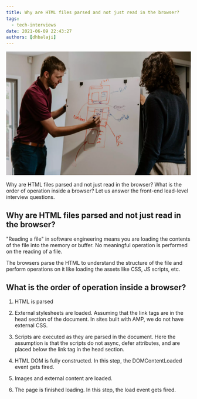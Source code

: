 ```yaml
---
title: Why are HTML files parsed and not just read in the browser?
tags:
  - tech-interviews
date: 2021-06-09 22:43:27
authors: [dhbalaji]
---
```


![Some alt text](./assets/white-board-discussion.webp)

Why are HTML files parsed and not just read in the browser? What is the order of operation inside a browser? Let us answer the front-end lead-level interview questions.

<!--truncate -->

## Why are HTML files parsed and not just read in the browser?

"Reading a file" in software engineering means you are loading the contents of the file into the memory or buffer. No meaningful operation is performed on the reading of a file. 

The browsers parse the HTML to understand the structure of the file and perform operations on it like loading the assets like CSS, JS scripts, etc.

## What is the order of operation inside a browser?

1. HTML is parsed
   
2. External stylesheets are loaded. Assuming that the link tags are in the head section of the document. In sites built with AMP, we do not have external CSS.
   
3. Scripts are executed as they are parsed in the document. Here the assumption is that the scripts do not async, defer attributes, and are placed below the link tag in the head section.
   
4. HTML DOM is fully constructed. In this step, the DOMContentLoaded event gets fired.
   
5. Images and external content are loaded.
   
6. The page is finished loading. In this step, the load event gets fired.

